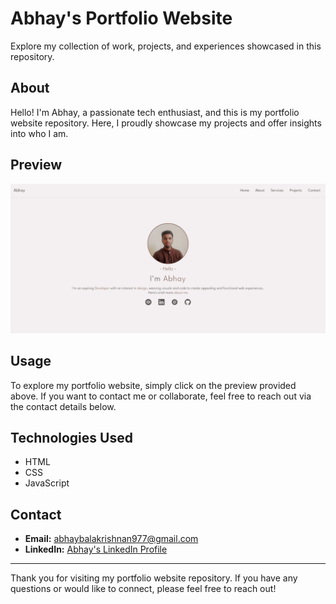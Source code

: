 # Abhay's Portfolio Website

Explore my collection of work, projects, and experiences showcased in this repository.

## About

Hello! I'm Abhay, a passionate tech enthusiast, and this is my portfolio website repository. Here, I proudly showcase my projects and offer insights into who I am.

## Preview

[![itsabhaybal](portfolio_preview.png)](https://itsabhay.vercel.app/)

## Usage

To explore my portfolio website, simply click on the preview provided above. If you want to contact me or collaborate, feel free to reach out via the contact details below.

## Technologies Used

- HTML
- CSS
- JavaScript

## Contact

- **Email:** abhaybalakrishnan977@gmail.com
- **LinkedIn:** [Abhay's LinkedIn Profile](https://www.linkedin.com/in/abhaybalakrishnan/)


---

Thank you for visiting my portfolio website repository. If you have any questions or would like to connect, please feel free to reach out!
